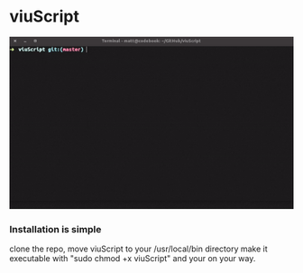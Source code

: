 # viuScript

![Alt Text](https://github.com/mattcoding4days/viuScript/blob/master/img/ezgif.com-optimize.gif)

### Installation is simple

clone the repo, move viuScript to your /usr/local/bin directory
make it executable with "sudo chmod +x viuScript"
and your on your way.
